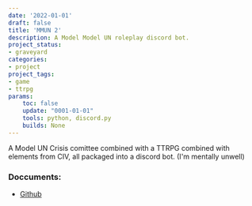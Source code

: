 ```yaml
---
date: '2022-01-01'
draft: false
title: 'MMUN 2'
description: A Model Model UN roleplay discord bot.
project_status: 
- graveyard
categories:
- project
project_tags:
- game
- ttrpg
params:
    toc: false
    update: "0001-01-01" 
    tools: python, discord.py
    builds: None
---
```


A Model UN Crisis comittee combined with a TTRPG combined with elements from CIV, all packaged into a discord bot. (I'm mentally unwell)

### Doccuments:
- [Github](https://github.com/Fireye04/MMUN2-Bot)
